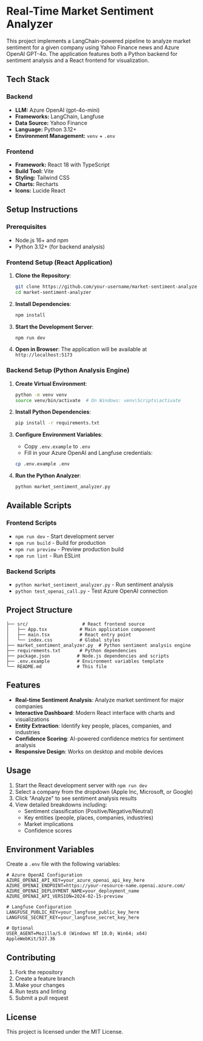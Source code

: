 # Real-Time Market Sentiment Analyzer

This project implements a LangChain-powered pipeline to analyze market sentiment for a given company using Yahoo Finance news and Azure OpenAI GPT-4o. The application features both a Python backend for sentiment analysis and a React frontend for visualization.

## Tech Stack

### Backend
- **LLM:** Azure OpenAI (gpt-4o-mini)
- **Frameworks:** LangChain, Langfuse
- **Data Source:** Yahoo Finance
- **Language:** Python 3.12+
- **Environment Management:** `venv` + `.env`

### Frontend
- **Framework:** React 18 with TypeScript
- **Build Tool:** Vite
- **Styling:** Tailwind CSS
- **Charts:** Recharts
- **Icons:** Lucide React

## Setup Instructions

### Prerequisites
- Node.js 16+ and npm
- Python 3.12+ (for backend analysis)

### Frontend Setup (React Application)

1. **Clone the Repository**:
   ```bash
   git clone https://github.com/your-username/market-sentiment-analyzer.git
   cd market-sentiment-analyzer
   ```

2. **Install Dependencies**:
   ```bash
   npm install
   ```

3. **Start the Development Server**:
   ```bash
   npm run dev
   ```

4. **Open in Browser**:
   The application will be available at `http://localhost:5173`

### Backend Setup (Python Analysis Engine)

1. **Create Virtual Environment**:
   ```bash
   python -m venv venv
   source venv/bin/activate  # On Windows: venv\Scripts\activate
   ```

2. **Install Python Dependencies**:
   ```bash
   pip install -r requirements.txt
   ```

3. **Configure Environment Variables**:
   - Copy `.env.example` to `.env`
   - Fill in your Azure OpenAI and Langfuse credentials:
   ```bash
   cp .env.example .env
   ```

4. **Run the Python Analyzer**:
   ```bash
   python market_sentiment_analyzer.py
   ```

## Available Scripts

### Frontend Scripts
- `npm run dev` - Start development server
- `npm run build` - Build for production
- `npm run preview` - Preview production build
- `npm run lint` - Run ESLint

### Backend Scripts
- `python market_sentiment_analyzer.py` - Run sentiment analysis
- `python test_openai_call.py` - Test Azure OpenAI connection

## Project Structure

```
├── src/                    # React frontend source
│   ├── App.tsx            # Main application component
│   ├── main.tsx           # React entry point
│   └── index.css          # Global styles
├── market_sentiment_analyzer.py  # Python sentiment analysis engine
├── requirements.txt       # Python dependencies
├── package.json          # Node.js dependencies and scripts
├── .env.example          # Environment variables template
└── README.md             # This file
```

## Features

- **Real-time Sentiment Analysis**: Analyze market sentiment for major companies
- **Interactive Dashboard**: Modern React interface with charts and visualizations
- **Entity Extraction**: Identify key people, places, companies, and industries
- **Confidence Scoring**: AI-powered confidence metrics for sentiment analysis
- **Responsive Design**: Works on desktop and mobile devices

## Usage

1. Start the React development server with `npm run dev`
2. Select a company from the dropdown (Apple Inc, Microsoft, or Google)
3. Click "Analyze" to see sentiment analysis results
4. View detailed breakdowns including:
   - Sentiment classification (Positive/Negative/Neutral)
   - Key entities (people, places, companies, industries)
   - Market implications
   - Confidence scores

## Environment Variables

Create a `.env` file with the following variables:

```env
# Azure OpenAI Configuration
AZURE_OPENAI_API_KEY=your_azure_openai_api_key_here
AZURE_OPENAI_ENDPOINT=https://your-resource-name.openai.azure.com/
AZURE_OPENAI_DEPLOYMENT_NAME=your_deployment_name
AZURE_OPENAI_API_VERSION=2024-02-15-preview

# Langfuse Configuration
LANGFUSE_PUBLIC_KEY=your_langfuse_public_key_here
LANGFUSE_SECRET_KEY=your_langfuse_secret_key_here

# Optional
USER_AGENT=Mozilla/5.0 (Windows NT 10.0; Win64; x64) AppleWebKit/537.36
```

## Contributing

1. Fork the repository
2. Create a feature branch
3. Make your changes
4. Run tests and linting
5. Submit a pull request

## License

This project is licensed under the MIT License.